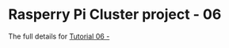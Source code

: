 Rasperry Pi Cluster project - 06 
===========================================================


The full details for
[Tutorial 06 - ](
https://chewett.co.uk/blog/
)

